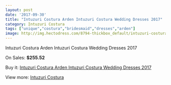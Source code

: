 ```yaml
---
layout: post
date: '2017-09-30'
title: "Intuzuri Costura Arden Intuzuri Costura Wedding Dresses 2017"
category: Intuzuri Costura
tags: ["unique","costura","bridesmaid","dresses","arden"]
image: http://img.hectodress.com/8794-thickbox_default/intuzuri-costura-arden-intuzuri-costura-wedding-dresses-2013.jpg
---
```

Intuzuri Costura Arden Intuzuri Costura Wedding Dresses 2017

On Sales: **$255.52**
<a href="https://www.hectodress.com/intuzuri-costura/4418-intuzuri-costura-arden-intuzuri-costura-wedding-dresses-2013.html"><amp-img layout="responsive" width="600" height="600" src="//img.hectodress.com/8794-thickbox_default/intuzuri-costura-arden-intuzuri-costura-wedding-dresses-2013.jpg" alt="Intuzuri Costura Arden Intuzuri Costura Wedding Dresses 2017 0" /></a>
<a href="https://www.hectodress.com/intuzuri-costura/4418-intuzuri-costura-arden-intuzuri-costura-wedding-dresses-2013.html"><amp-img layout="responsive" width="600" height="600" src="//img.hectodress.com/8795-thickbox_default/intuzuri-costura-arden-intuzuri-costura-wedding-dresses-2013.jpg" alt="Intuzuri Costura Arden Intuzuri Costura Wedding Dresses 2017 1" /></a>

Buy it: [Intuzuri Costura Arden Intuzuri Costura Wedding Dresses 2017](https://www.hectodress.com/intuzuri-costura/4418-intuzuri-costura-arden-intuzuri-costura-wedding-dresses-2013.html "Intuzuri Costura Arden Intuzuri Costura Wedding Dresses 2017")

View more: [Intuzuri Costura](https://www.hectodress.com/76-intuzuri-costura "Intuzuri Costura")